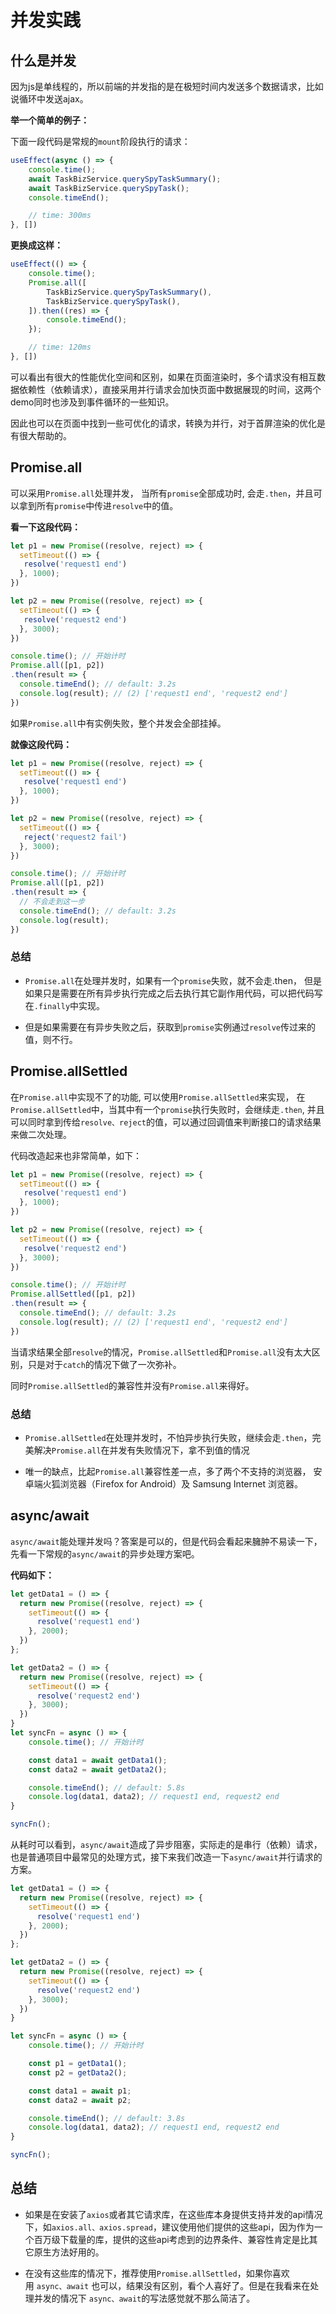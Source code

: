 # 并发实践

## 什么是并发

因为js是单线程的，所以前端的并发指的是在极短时间内发送多个数据请求，比如说循环中发送ajax。

**举一个简单的例子：**

下面一段代码是常规的`mount`阶段执行的请求：

```js
useEffect(async () => {
    console.time();
    await TaskBizService.querySpyTaskSummary();
    await TaskBizService.querySpyTask();
    console.timeEnd();

    // time: 300ms
}, [])
```

**更换成这样：**

```js
useEffect(() => {
    console.time();
    Promise.all([
        TaskBizService.querySpyTaskSummary(),
        TaskBizService.querySpyTask(),
    ]).then((res) => {
        console.timeEnd();
    });

    // time: 120ms
}, [])
```

可以看出有很大的性能优化空间和区别，如果在页面渲染时，多个请求没有相互数据依赖性（依赖请求），直接采用并行请求会加快页面中数据展现的时间，这两个demo同时也涉及到事件循环的一些知识。

因此也可以在页面中找到一些可优化的请求，转换为并行，对于首屏渲染的优化是有很大帮助的。

## Promise.all

可以采用`Promise.all`处理并发， 当所有`promise`全部成功时, 会走`.then`，并且可以拿到所有`promise`中传进`resolve`中的值。

**看一下这段代码：**

```js
let p1 = new Promise((resolve, reject) => {
  setTimeout(() => {
   resolve('request1 end')
  }, 1000);
})

let p2 = new Promise((resolve, reject) => {
  setTimeout(() => {
   resolve('request2 end')
  }, 3000);
})

console.time(); // 开始计时
Promise.all([p1, p2])
.then(result => {
  console.timeEnd(); // default: 3.2s
  console.log(result); // (2) ['request1 end', 'request2 end']  
})
```

如果`Promise.all`中有实例失败，整个并发会全部挂掉。

**就像这段代码：**

```js
let p1 = new Promise((resolve, reject) => {
  setTimeout(() => {
   resolve('request1 end')
  }, 1000);
})

let p2 = new Promise((resolve, reject) => {
  setTimeout(() => {
   reject('request2 fail')
  }, 3000);
})

console.time(); // 开始计时
Promise.all([p1, p2])
.then(result => {
  // 不会走到这一步
  console.timeEnd(); // default: 3.2s
  console.log(result); 
})
```

### 总结

- `Promise.all`在处理并发时，如果有一个`promise`失败，就不会走.then， 但是如果只是需要在所有异步执行完成之后去执行其它副作用代码，可以把代码写在`.finally`中实现。

- 但是如果需要在有异步失败之后，获取到`promise`实例通过`resolve`传过来的值，则不行。

## Promise.allSettled

在`Promise.all`中实现不了的功能, 可以使用`Promise.allSettled`来实现， 在`Promise.allSettled`中，当其中有一个`promise`执行失败时，会继续走`.then`, 并且可以同时拿到传给`resolve、reject`的值，可以通过回调值来判断接口的请求结果来做二次处理。

代码改造起来也非常简单，如下：

```js
let p1 = new Promise((resolve, reject) => {
  setTimeout(() => {
   resolve('request1 end')
  }, 1000);
})

let p2 = new Promise((resolve, reject) => {
  setTimeout(() => {
   resolve('request2 end')
  }, 3000);
})

console.time(); // 开始计时
Promise.allSettled([p1, p2])
.then(result => {
  console.timeEnd(); // default: 3.2s
  console.log(result); // (2) ['request1 end', 'request2 end']  
})
```

当请求结果全部`resolve`的情况，`Promise.allSettled`和`Promise.all`没有太大区别，只是对于`catch`的情况下做了一次弥补。

同时`Promise.allSettled`的兼容性并没有`Promise.all`来得好。

### 总结

- `Promise.allSettled`在处理并发时，不怕异步执行失败，继续会走`.then`，完美解决`Promise.all`在并发有失败情况下，拿不到值的情况

- 唯一的缺点，比起`Promise.all`兼容性差一点，多了两个不支持的浏览器， 安卓端火狐浏览器（Firefox for Android）及 Samsung Internet 浏览器。

## async/await

`async/await`能处理并发吗？答案是可以的，但是代码会看起来臃肿不易读一下，先看一下常规的`async/await`的异步处理方案吧。

**代码如下：**

```js
let getData1 = () => {
  return new Promise((resolve, reject) => {
    setTimeout(() => {
      resolve('request1 end')
    }, 2000);
  })
};

let getData2 = () => {
  return new Promise((resolve, reject) => {
    setTimeout(() => {
      resolve('request2 end')
    }, 3000);
  })
}
let syncFn = async () => {
    console.time(); // 开始计时

    const data1 = await getData1();
    const data2 = await getData2();

    console.timeEnd(); // default: 5.8s
    console.log(data1, data2); // request1 end, request2 end
}

syncFn();
```

从耗时可以看到，`async/await`造成了异步阻塞，实际走的是串行（依赖）请求，也是普通项目中最常见的处理方式，接下来我们改造一下`async/await`并行请求的方案。

```js
let getData1 = () => {
  return new Promise((resolve, reject) => {
    setTimeout(() => {
      resolve('request1 end')
    }, 2000);
  })
};

let getData2 = () => {
  return new Promise((resolve, reject) => {
    setTimeout(() => {
      resolve('request2 end')
    }, 3000);
  })
} 

let syncFn = async () => {
    console.time(); // 开始计时

    const p1 = getData1();
    const p2 = getData2();

    const data1 = await p1;
    const data2 = await p2;

    console.timeEnd(); // default: 3.8s
    console.log(data1, data2); // request1 end, request2 end
}

syncFn();
```

## 总结

- 如果是在安装了`axios`或者其它请求库，在这些库本身提供支持并发的api情况下，如`axios.all、axios.spread`，建议使用他们提供的这些api，因为作为一个百万级下载量的库，提供的这些api考虑到的边界条件、兼容性肯定是比其它原生方法好用的。

- 在没有这些库的情况下，推荐使用`Promise.allSettled`，如果你喜欢用 `async、await` 也可以，结果没有区别，看个人喜好了。但是在我看来在处理并发的情况下 `async、await`的写法感觉就不那么简洁了。
